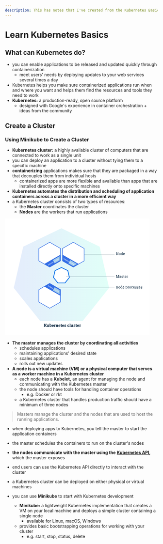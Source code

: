 ```yaml
---
description: This has notes that I've created from the Kubernetes Basics documetation.
---
```


# Learn Kubernetes Basics

## What can Kubernetes do?

* you can enable applications to be released and updated quickly through containerization
  * meet users' needs by deploying updates to your web services several times a day
* Kubernetes helps you make sure containerized applications run when and where you want and helps them find the resources and tools they need to work
* **Kubernetes:** a production-ready, open source platform
  * designed with Google's experience in container orchestration + ideas from the community



## Create a Cluster

### Using Minikube to Create a Cluster

* **Kubernetes cluster:** a highly available cluster of computers that are connected to work as a single unit
* you can deploy an application to a cluster without tying them to a specific machine
* **containerizing** applications makes sure that they are packaged in a way that decouples them from individual hosts
  * containerized apps are more flexible and available than apps that are installed directly onto specific machines
* **Kubernetes automates the distribution and scheduling of application containers across a cluster in a more efficient way**
* a Kubernetes cluster consists of two types of resources:
  * the **Master** coordinates the cluster
  * **Nodes** are the workers that run applications



![Cluster diagram](../../.gitbook/assets/image.png)

* **The master manages the cluster by coordinating all activities**
  * schedules applications
  * maintaining applications' desired state
  * scales applications
  * rolls out new updates
* **A node is a virtual machine \(VM\) or a physical computer that serves as a worker machine in a Kubernetes cluster**
  * each node has a **Kubelet,** an agent for managing the node and communicating with the Kubernetes master
  * the node should have tools for handling container operations
    * e.g. Docker or rkt
  * a Kubernetes cluster that handles production traffic should have a minimum of three nodes

> Masters manage the cluster and the nodes that are used to host the running applications.

* when deploying apps to Kubernetes, you tell the master to start the application containers
* the master schedules the containers to run on the cluster's nodes
* **the nodes communicate with the master using the** [**Kubernetes API**](https://kubernetes.io/docs/concepts/overview/kubernetes-api/)**,** which the master exposes
* end users can use the Kubernetes API directly to interact with the cluster



* a Kubernetes cluster can be deployed on either physical or virtual machines
* you can use **Minikube** to start with Kubernetes development

  * **Minikube:** a lightweight Kubernetes implementation that creates a VM on your local machine and deploys a simple cluster containing a single node
    * available for Linux, macOS, Windows
  * provides basic bootstrapping operations for working with your cluster
    * e.g. start, stop, status, delete

